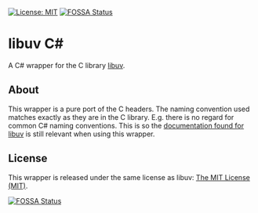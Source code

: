 [![License: MIT](https://img.shields.io/badge/License-MIT%20-blue.svg)](https://en.wikipedia.org/wiki/MIT_License)
[![FOSSA Status](https://app.fossa.io/api/projects/git%2Bgithub.com%2FStyxz%2Flibuv-cs.svg?type=shield)](https://app.fossa.io/projects/git%2Bgithub.com%2FStyxz%2Flibuv-cs?ref=badge_shield)

# libuv C#

A C# wrapper for the C library [libuv](https://github.com/libuv/libuv).

## About

This wrapper is a pure port of the C headers. The naming convention used matches exactly as they are in the C library. E.g. there is no regard for common C# naming conventions. This is so the [documentation found for libuv](http://docs.libuv.org/en/v1.x/) is still relevant when using this wrapper.

## License

This wrapper is released under the same license as libuv: [The MIT License (MIT)](/LICENSE).

[![FOSSA Status](https://app.fossa.io/api/projects/git%2Bgithub.com%2FStyxz%2Flibuv-cs.svg?type=large)](https://app.fossa.io/projects/git%2Bgithub.com%2FStyxz%2Flibuv-cs?ref=badge_large)
